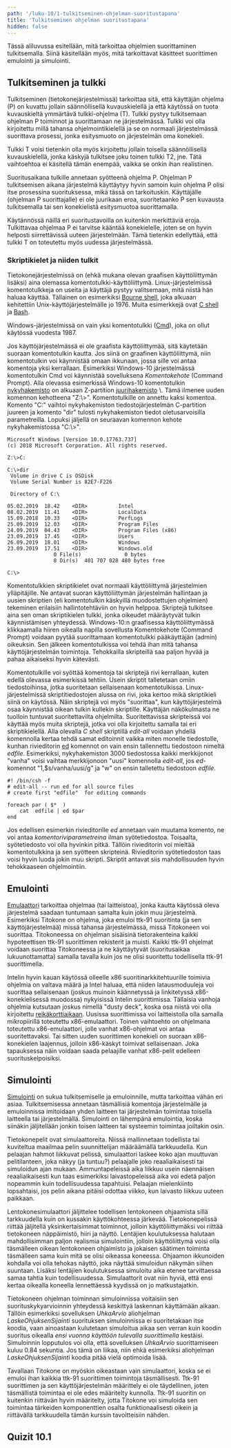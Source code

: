 ```yaml
---
path: '/luku-10/1-tulkitseminen-ohjelman-suoritustapana'
title: 'Tulkitseminen ohjelman suoritustapana'
hidden: false
---
```


<div>
<lead>Tässä aliluvussa esitellään, mitä tarkoittaa ohjelmien suorittaminen tulkitsemalla. Siinä käsitellään myös, mitä tarkoittavat käsitteet suorittimen emulointi ja simulointi.</lead>
</div>

## Tulkitseminen ja tulkki
Tulkitseminen (tietokonejärjestelmissä) tarkoittaa sitä, että käyttäjän ohjelma (P) on kuvattu jollain säännöllisellä kuvauskielellä ja että käytössä on tuota kuvauskieltä ymmärtävä tulkki-ohjelma (T). Tulkki pystyy tulkitsemaan ohjelman P toiminnot ja suorittamaan ne järjestelmässä. Tulkki voi olla kirjoitettu millä tahansa ohjelmointikielellä ja se on normaali järjestelmässä suorittava prosessi, jonka esitysmuoto on järjestelmän oma konekieli. 

Tulkki T voisi tietenkin olla myös kirjoitettu jollain toisella säännöllisellä kuvauskielellä, jonka käskyjä tulkitsee joku toinen tulkki T2, jne. Tätä vaihtoehtoa ei käsitellä tämän enempää, vaikka se onkin ihan realistinen.

Suoritusaikana tulkille annetaan syötteenä ohjelma P. Ohjelman P tulkitsemisen aikana järjestelmä käyttäytyy hyvin samoin kuin ohjelma P olisi itse prosessina suorituksessa, mikä tässä on tarkoituskin. Käyttäjälle (ohjelman P suorittajalle) ei ole juurikaan eroa, suoritetaanko P sen kuvausta tulkitsemalla tai sen konekielistä esitysmuotoa suorittamalla.

Käytännössä näillä eri suoritustavoilla on kuitenkin merkittäviä eroja. Tulkittavaa ohjelmaa P ei tarvitse kääntää konekielelle, joten se on hyvin helposti siirrettävissä uuteen järjestelmään. Tämä tietenkin edellyttää, että tulkki T on toteutettu myös uudessa järjestelmässä.  

### Skriptikielet ja niiden tulkit
Tietokonejärjestelmissä on (ehkä mukana olevan graafisen käyttöliittymän lisäksi) aina olemassa komentotulkki-käyttöliittymä. Linux-järjestelmissä komentotulkkeja on useita ja käyttäjä pystyy valitsemaan, mitä niistä hän haluaa käyttää. Tällainen on esimerkiksi [Bourne shell](https://en.wikipedia.org/wiki/Bourne_shell), joka alkuaan kehitettiin Unix-käyttöjärjestelmälle jo 1976. Muita esimerkkejä ovat [C shell](https://en.wikipedia.org/wiki/C_Shell) ja [Bash](https://en.wikipedia.org/wiki/Bash_%28Unix_shell%29).

Windows-järjestelmissä on vain yksi komentotulkki ([Cmd](https://en.wikipedia.org/wiki/Command_Prompt)), joka on ollut käytössä vuodesta 1987.

Jos käyttöjärjestelmässä ei ole graafista käyttöliittymää, sitä käytetään suoraan komentotulkin kautta. Jos siinä on graafinen käyttöliittymä, niin komentotulkin voi käynnistää omaan ikkunaan, jossa sille voi antaa komentoja yksi kerrallaan. Esimerkiksi Windows-10 järjestelmässä komentotulkin Cmd voi käynnistää sovelluksena _Komentokehote_ (Command Prompt). Alla olevassa esimerkissä Windows-10 komentotulkin [nykyhakemisto](https://en.wikipedia.org/wiki/Current_directory) on alkuaan Z-partition [juurihakemisto](https://en.wikipedia.org/wiki/Root_directory) \\. Tämä ilmenee uuden komennon kehotteena "Z:\\>". Komentotulkille  on annettu kaksi komentoa. Komento "C:" vaihtoi nykyhakemiston tiedostojärjestelmän C-partition juureen ja komento "dir" tulosti nykyhakemiston tiedot oletusarvoisilla parametreilla. Lopuksi jäljellä on seuraavan komennon kehote nykyhakemistossa "C:\\>".

```
Microsoft Windows [Version 10.0.17763.737]
(c) 2018 Microsoft Corporation. All rights reserved.

Z:\>C:

C:\>dir
 Volume in drive C is OSDisk
 Volume Serial Number is 82E7-F226

 Directory of C:\

05.02.2019  18.42    <DIR>          Intel
08.02.2019  11.41    <DIR>          LocalData
15.09.2018  10.33    <DIR>          PerfLogs
25.09.2019  12.03    <DIR>          Program Files
24.09.2019  04.43    <DIR>          Program Files (x86)
23.09.2019  17.45    <DIR>          Users
26.09.2019  18.01    <DIR>          Windows
23.09.2019  17.51    <DIR>          Windows.old
               0 File(s)              0 bytes
               8 Dir(s)  401 707 028 480 bytes free

C:\>
``` 

Komentotulkkien skriptikielet ovat normaali käyttöliittymä järjestelmien ylläpitäjille. Ne antavat suoran käyttöliittymän järjestelmän hallintaan ja uusien skriptien (eli komentotulkin käskyillä muodostettujen ohjelmien) tekeminen erilaisiin hallintotehtäviin on hyvin helppoa. Skriptejä tulkitsee aina sen oman skriptikielen tulkki, jonka oikeudet määräytyvät tulkin käynnistämisen yhteydessä. Windows-10:n graafisessa käyttöliittymässä klikkaamalla hiiren oikealla napilla sovellusta Komentokehote (Command Prompt) voidaan pyytää suorittamaan komentotulkki pääkäyttäjän (admin) oikeuksin. Sen jälkeen komentotulkissa voi tehdä ihan mitä tahansa käyttöjärjestelmän toimintoja. Tehokkailla skripteillä saa paljon hyvää ja pahaa aikaiseksi hyvin kätevästi. 

Komentotulkille voi syöttää komentoja tai skriptejä rivi kerrallaan, kuten edellä olevassa esimerkissä tehtiin. Usein skriptit talletetaan omiin tiedostoihinsa, jotka suoritetaan sellaisenaan komentotulkissa. Linux-järjestelmissä skriptitiedostojen alussa on rivi, joka kertoo mikä skriptikieli siinä on käytössä. Näin skriptejä voi myös "suorittaa", kun käyttöjärjestelmä osaa käynnistää oikean tulkin kullekin skriptille. Käyttäjän näkökulmasta ne tuolloin tuntuvat suoritettavilta ohjelmilta. Suoritettavissa skripteissä voi käyttää myös muita skriptejä, jotka voi olla kirjoitettu samalla tai eri skriptikielellä. Alla olevalla _C shell_ skriptillä _edit-all_ voidaan yhdellä komennolla kertaa tehdä samat editoinnit vaikka miten monelle tiedostolle, kunhan rivieditorin [ed](https://en.wikipedia.org/wiki/Ed_(text_editor)) komennot on vain ensin tallennettu tiedostoon nimeltä _edfile_. Esimerkiksi, nykyhakemiston 3000 tiedostossa kaikki merkkijonot "vanha" voisi vaihtaa merkkijonoon "uusi" komennolla _edit-all_, jos _ed_-komennot "1,$s/vanha/uusi/g" ja "w" on ensin talletettu tiedostoon _edfile_. 


```
#! /bin/csh -f
# edit-all -- run ed for all source files
# create first "edfile"  for editing commands

foreach par ( $*  )
    cat  edfile | ed $par 
end
``` 

Jos edellisen esimerkin rivieditorille _ed_ annetaan vain muutama komento, ne voi antaa _komentoriviparametreina_ ilman syötetiedostoa. Toisaalta, syötetiedosto voi olla hyvinkin pitkä. Tällöin rivieditorin voi mieltää komentotulkkina ja sen syötteen skripteinä. Rivieditorin syötetiedoston taas voisi hyvin luoda jokin muu skripti. Skriptit antavat siis mahdollisuuden hyvin tehokkaaseen ohjelmointiin.

## Emulointi
[Emulaattori](https://en.wikipedia.org/wiki/Emulator) tarkoittaa ohjelmaa (tai laitteistoa), jonka kautta käytössä oleva järjestelmä saadaan tuntumaan samalta kuin jokin muu järjestelmä. Esimerkiksi Titokone on ohjelma, joka emuloi ttk-91 suoritinta (ja sen käyttöjärjestelmää) missä tahansa järjestelmässä, missä Titokoneen voi suorittaa. Titokoneessa on ohjelman sisäisinä tietorakenteina kaikki hypoteettisen ttk-91 suorittimen rekisterit ja muisti. Kaikki ttk-91 ohjelmat voidaan suorittaa Titokoneessa ja ne käyttäytyvät (suoritusaikaa lukuunottamatta) samalla tavalla kuin jos ne olisi suoritettu todellisella ttk-91 suorittimella. 

Intelin hyvin kauan käytössä olleelle x86 suoritinarkkitehtuurille toimivia ohjelmia on valtava määrä ja Intel haluaa, että niiden latausmoduuleja voi suorittaa sellaisenaan (joskus muinoin käännetyssä ja linkitetyssä x86-konekielisessä muodossa) nykyisissä Intelin suorittimissa. Tällaisia vanhoja ohjelmia kutsutaan joskus nimellä "dusty deck", koska osa niistä voi olla kirjoitettu [reikäkorttiaikaan](https://fi.wikipedia.org/wiki/Reik%C3%A4kortti). Uusissa suorittimissa voi laitteistolla olla samalla mikropiirillä toteutettu x86-emulaattori. Toinen vaihtoehto on ohjelmana toteutettu x86-emulaattori, jolle vanhat x86-ohjelmat voi antaa suoritettavaksi. Tai sitten uuden suorittimen konekieli on suoraan x86-konekielen laajennus, jolloin x86-käskyt toimivat sellaisenaan. Joka tapauksessa näin voidaan saada pelaajille vanhat x86-pelit edelleen suorituskelpoisiksi.

## Simulointi
[Simulointi](https://en.wikipedia.org/wiki/Simulation) on sukua tulkitsemiselle ja emuloinnille, mutta tarkoittaa vähän eri asiaa. Tulkitsemisessa annetaan täsmällisiä komentoja järjestelmälle ja emuloinnissa imitoidaan yhden laitteen tai järjestelmän toimintaa toisella laitteella tai järjestelmällä. Simulointi on lähempänä emulointia, koska siinäkin jäljitellään jonkin toisen laitteen tai systeemin toimintaa joiltakin osin. 

Tietokonepelit ovat simulaattoreita. Niissä mallinnetaan todellista tai kuviteltua maailmaa pelin suunnittelijan määräämällä tarkkuudella. Kun pelaajan hahmot liikkuvat pelissä, simulaattori laskee koko ajan muuttuvan pelitilanteen, joka näkyy (ja tuntuu?) pelaajalle joko reaaliaikaisesti tai simuloidun ajan mukaan. Ammuntapeleissä aika liikkuu usein näennäisen reaaliaikaisesti kun taas esimerkiksi laivastopeleissä aika voi edetä paljon nopeammin kuin todellisuudessa tapahtuisi. Pelaajan mielenkiinto lopsahtaisi, jos pelin aikana pitäisi odottaa viikko, kun laivasto liikkuu uuteen paikkaan.

Lentokonesimulaattori jäljittelee todellisen lentokoneen ohjaamista sillä tarkkuudella kuin on kussakin käyttökohteessa järkevää. Tietokonepelissä riittää jäljitellä yksinkertaisimmat toiminnot, jolloin käyttöliittymäksi voi riittää tietokoneen näppäimistö, hiiri ja näyttö. Lentäjien koulutuksessa halutaan mahdollisimman paljon realismia simulointiin, jolloin käyttöliittymä voisi olla täsmälleen oikean lentokoneen ohjaimisto ja jokaisen säätimen toiminta täsmälleen sama kuin mitä se olisi oikeassa koneessa. Ohjaamon ikkunoiden kohdalla voi olla tehokas näyttö, joka näyttää simuloidun näkymän siihen suuntaan. Lisäksi lentäjien koulutuksessa simuloitu aika etenee tarvittaessa samaa tahtia kuin todellisuudessa. Simulaattorit ovat niin hyviä, että ensi kertaa oikealla koneella lennettäessä kyydissä on jo matkustajatkin.

Tietokoneen ohjelman toiminnan simuloinnissa voitaisiin sen suorituskykyarvioinnin yhteydessä keskittyä laskennan käyttämään aikaan. Tällöin esimerkiksi sovelluksen _UhkaArvio_ aliohjelman _LaskeOhjuksenSijainti_ suorituksen simuloinnissa ei suoritetakaan itse koodia, vaan ainoastaan kulutetaan simuloitua aikaa sen verran kuin koodin suoritus oikealla _ensi vuonna käyttöön tulevalla suorittimella_ kestäisi. Simuloinnin lopputulos voi olla, että sovelluksen _UhkaArvio_ suorittamiseen kuluu 0.84 sekuntia. Jos tämä on liikaa, niin ehkä esimerkiksi aliohjelman _LaskeOhjuksenSijainti_ koodia pitää vielä optimoida lisää.

Tavallaan Titokone on myöskin oikeastaan vain simulaattori, koska se ei emuloi ihan kaikkia ttk-91 suorittimen toimintoja täsmällisesti. Ttk-91 suorittimen ja sen käyttöjärjestelmän määrittely ei ole täydellinen, joten täsmällistä toimintaa ei ole edes määritelty kunnolla. Ttk-91 suoritin on kuitenkin riittävän hyvin määritelty, jotta Titokone voi simuloida sen toimintaa tärkeiden komponenttien osalta funktionaalisesti oikein ja riittävällä tarkkuudella tämän kurssin tavoitteisiin nähden. 


## Quizit 10.1
<!-- Quiz 10.1.?? -->
<div><quiz id="a15e1f66-8080-477e-b987-d550017610f8"></quiz></div>
<div><quiz id="9c555a84-7c7e-42f0-9d45-cea8608b7497"></quiz></div>
<div><quiz id="42571b0e-635b-452d-8533-3e87d91f423b"></quiz></div>
